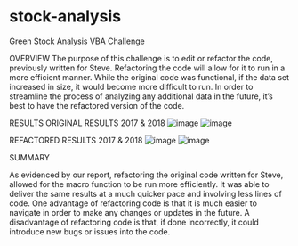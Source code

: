 # stock-analysis
Green Stock Analysis 
VBA Challenge

OVERVIEW
The purpose of this challenge is to edit or refactor the code, previously written for Steve. Refactoring the code will allow for it to run in a more efficient manner. While the original code was functional, if the data set increased in size, it would become more difficult to run. In order to streamline the process of analyzing any additional data in the future, it’s best to have the refactored version of the code.

RESULTS
ORIGINAL RESULTS 2017 & 2018
![image](https://user-images.githubusercontent.com/106443196/174206280-d1ad39b0-9afe-40d1-a3b8-0019a6e04b86.png)
![image](https://user-images.githubusercontent.com/106443196/174206291-4c45265c-d5ae-4fbd-8b0c-c11e2b7aa185.png)

  

REFACTORED RESULTS 2017 & 2018
![image](https://user-images.githubusercontent.com/106443196/174206309-5b494420-f01a-4737-b37a-b7269cddd549.png)
![image](https://user-images.githubusercontent.com/106443196/174206318-55698e35-2991-48b4-8f0f-d2b119750144.png)

 

 
        
SUMMARY

As evidenced by our report, refactoring the original code written for Steve, allowed for the macro function to be run more efficiently. It was able to deliver the same results at a much quicker pace and involving less lines of code. One advantage of refactoring code is that it is much easier to navigate in order to make any changes or updates in the future. A disadvantage of refactoring code is that, if done incorrectly, it could introduce new bugs or issues into the code.
